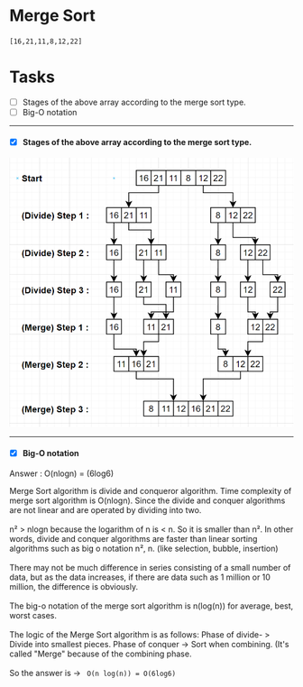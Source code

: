 # Merge Sort
` [16,21,11,8,12,22]  `
# Tasks
- [ ] Stages of the above array according to the merge sort type.
- [ ] Big-O notation
<hr>
<h4>
  
- [x] Stages of the above array according to the merge sort type.
  
</h4>

<img src="answer.jpg">
<hr>
<h4>
  
- [x] Big-O notation
  
</h4>    

Answer : O(nlogn) = (6log6) 
<br>

Merge Sort algorithm is divide and conqueror algorithm. Time complexity of merge sort algorithm is O(nlogn). Since the divide and conquer algorithms are not linear and are operated by dividing into two.
<br>
<br>
n² > nlogn because the logarithm of n is < n. So it is smaller than n². In other words, divide and conquer algorithms are faster than linear sorting algorithms such as big o notation n², n. (like selection, bubble, insertion) 
<br>
<br>
There may not be much difference in series consisting of a small number of data, but as the data increases, if there are data such as 1 million or 10 million, the difference is obviously.
<br>
<br>
The big-o notation of the merge sort algorithm is n(log(n)) for average, best, worst cases. 
<br>
<br>
The logic of the Merge Sort algorithm is as follows:
Phase of divide- > Divide into smallest pieces.
Phase of conquer  -> Sort when combining. (It's called "Merge" because of the combining phase.
<br>
<br>
So the answer is ->
` O(n log(n)) = O(6log6)`
